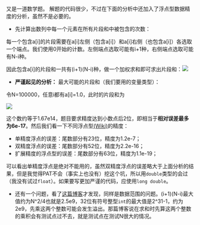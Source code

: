 又是一道数学题。
解题的代码很少，不过在下面的分析中还加入了浮点型数据精度的分析，虽然不是必要的。

- 先计算出数列中每一个元素在所有片段和中被包含的次数：
 
 每一个包含a[i]的片段需要在a[i]左侧（包含a[i]）和a[i]右侧（也包含a[i]）各选取一个端点。我们使用0开始的计数。左侧端点选取可能有i+1种，右侧端点选取可能有N-i种。

 因此包含a[i]的片段和一共有(i+1)(N-i)种，做一个加权求和即可求出片段和：![](http://latex.codecogs.com/svg.latex?\sum_{i=0}^{N-1}(i+1)(N-i)a_i)
- **严谨起见的分析：** 最大可能的片段和（我们要用的变量类型）：

 令N=100000，任意i都有a[i]=1.0，此时的片段和为

 ![](http://latex.codecogs.com/svg.latex?\sum_{i=1}^{N}i(N-i+1)\\=-\sum_{i=1}^{N}i^2+(N+1)\sum_{i=1}^{N}i\\=-\frac{N(N+1)(2N+1)}{6}+\frac{N(N+1)^2}{2}\\=\frac{1}{6}N(N+1)(N+2))

 这个数约等于1.67e14，题目要求精度达到小数点后2位，即相当于**相对误差最多为6e-17**。然后我们看一下不同浮点型[(Wiki)](https://en.wikipedia.org/wiki/Floating-point_arithmetic)的精度：

 - 单精度浮点的误差：尾数部分有23位，精度为1.2e-7；
 - 双精度浮点的误差：尾数部分有52位，精度为2.2e-16；
 - 扩展精度的浮点型的误差：尾数部分有63位，精度为1.1e-19；

 可以看出单精度浮点是绝对不能用的，虽然双精度浮点的误差略大于上面分析的结果，但是我觉得PAT不会（事实上也没有）挖这个坑，所以用`double`类型的会过（我没有试过`float`）。如果要写更加严谨的代码，应使用`long double`。

- 还有一个问题，看了[这篇博客](http://blog.csdn.net/luoluozlb/article/details/51532281)才发现，同样是数据范围的问题。(i+1)(N-i)最大值约为N^2/4也就是2.5e9，32位有符号整型`int`的最大值是2^31-1，约为2e9，先乘这两个整数可能会发生溢出。那篇博客说在求和时先算这两个整数的乘积会有测试点过不去，就是测试点在测试N很大的情况。
